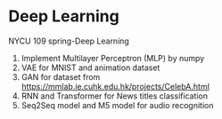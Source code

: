 # Deep Learning
NYCU 109 spring-Deep Learning

1. Implement Multilayer Perceptron (MLP) by numpy
2. VAE for MNIST and animation dataset 
3. GAN for dataset from https://mmlab.ie.cuhk.edu.hk/projects/CelebA.html
4. RNN and Transformer for News titles classification
5. Seq2Seq model and M5 model for audio recognition
